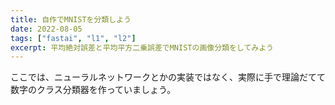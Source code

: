 ```yaml
---
title: 自作でMNISTを分類しよう
date: 2022-08-05
tags: ["fastai", "l1", "l2"]
excerpt: 平均絶対誤差と平均平方二乗誤差でMNISTの画像分類をしてみよう
---
```


ここでは、ニューラルネットワークとかの実装ではなく、実際に手で理論だてて数字のクラス分類器を作っていましょう。  
